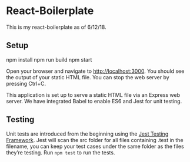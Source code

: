 # React-Boilerplate
This is my react-boilerplate as of 6/12/18.

## Setup
npm install
npm run build
npm start

Open your browser and navigate to [http://localhost:3000](http://localhost:3000). You should see the output of your static HTML file. You can stop the web server by pressing Ctrl+C.

This application is set up to serve a static HTML file via an Express web server. We have integrated Babel to enable ES6 and Jest for unit testing.

## Testing
Unit tests are introduced from the beginning using the [Jest Testing Framework](https://facebook.github.io/jest/). Jest will scan the src folder for all files containing .test in the filename, you can keep your test cases under the same folder as the files they’re testing. Run `npm test` to run the tests.
